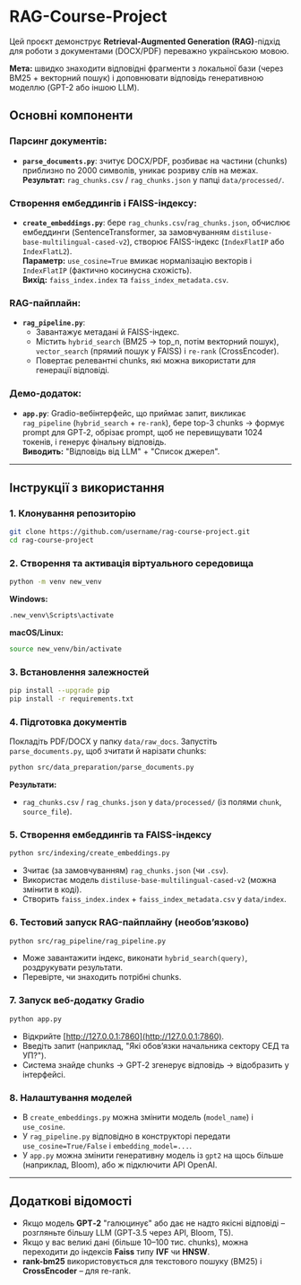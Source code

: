 # RAG-Course-Project

Цей проєкт демонструє **Retrieval-Augmented Generation (RAG)**-підхід для роботи з документами (DOCX/PDF) переважно українською мовою.

**Мета:** швидко знаходити відповідні фрагменти з локальної бази (через BM25 + векторний пошук) і доповнювати відповідь генеративною моделлю (GPT-2 або іншою LLM).

## Основні компоненти

### Парсинг документів:

- **`parse_documents.py`**: зчитує DOCX/PDF, розбиває на частини (chunks) приблизно по 2000 символів, уникає розриву слів на межах.  
  **Результат:** `rag_chunks.csv` / `rag_chunks.json` у папці `data/processed/`.

### Створення ембеддингів і FAISS-індексу:

- **`create_embeddings.py`**: бере `rag_chunks.csv`/`rag_chunks.json`, обчислює ембеддинги (SentenceTransformer, за замовчуванням `distiluse-base-multilingual-cased-v2`), створює FAISS-індекс (`IndexFlatIP` або `IndexFlatL2`).  
  **Параметр:** `use_cosine=True` вмикає нормалізацію векторів і `IndexFlatIP` (фактично косинусна схожість).  
  **Вихід:** `faiss_index.index` та `faiss_index_metadata.csv`.

### RAG-пайплайн:

- **`rag_pipeline.py`**:
  - Завантажує метадані й FAISS-індекс.
  - Містить `hybrid_search` (BM25 → top_n, потім векторний пошук), `vector_search` (прямий пошук у FAISS) і `re-rank` (CrossEncoder).
  - Повертає релевантні chunks, які можна використати для генерації відповіді.

### Демо‑додаток:

- **`app.py`**: Gradio-вебінтерфейс, що приймає запит, викликає `rag_pipeline` (`hybrid_search` + `re-rank`), бере top-3 chunks → формує prompt для GPT‑2, обрізає prompt, щоб не перевищувати 1024 токенів, і генерує фінальну відповідь.  
  **Виводить:** "Відповідь від LLM" + "Список джерел".

---

## Інструкції з використання

### 1. Клонування репозиторію

```bash
git clone https://github.com/username/rag-course-project.git
cd rag-course-project
```

### 2. Створення та активація віртуального середовища

```bash
python -m venv new_venv
```

**Windows:**
```bash
.new_venv\Scripts\activate
```

**macOS/Linux:**
```bash
source new_venv/bin/activate
```

### 3. Встановлення залежностей

```bash
pip install --upgrade pip
pip install -r requirements.txt
```

### 4. Підготовка документів

Покладіть PDF/DOCX у папку `data/raw_docs`. Запустіть `parse_documents.py`, щоб зчитати й нарізати chunks:

```bash
python src/data_preparation/parse_documents.py
```

**Результати:**
- `rag_chunks.csv` / `rag_chunks.json` у `data/processed/` (із полями `chunk`, `source_file`).

### 5. Створення ембеддингів та FAISS-індексу

```bash
python src/indexing/create_embeddings.py
```
- Зчитає (за замовчуванням) `rag_chunks.json` (чи `.csv`).
- Використає модель `distiluse-base-multilingual-cased-v2` (можна змінити в коді).
- Створить `faiss_index.index` + `faiss_index_metadata.csv` у `data/index`.

### 6. Тестовий запуск RAG-пайплайну (необов’язково)

```bash
python src/rag_pipeline/rag_pipeline.py
```
- Може завантажити індекс, виконати `hybrid_search(query)`, роздрукувати результати.
- Перевірте, чи знаходить потрібні chunks.

### 7. Запуск веб‑додатку Gradio

```bash
python app.py
```
- Відкрийте [http://127.0.0.1:7860](http://127.0.0.1:7860).
- Введіть запит (наприклад, "Які обов’язки начальника сектору СЕД та УП?").
- Система знайде chunks → GPT‑2 згенерує відповідь → відобразить у інтерфейсі.

### 8. Налаштування моделей

- В `create_embeddings.py` можна змінити модель (`model_name`) і `use_cosine`.
- У `rag_pipeline.py` відповідно в конструкторі передати `use_cosine=True/False` і `embedding_model=...`.
- У `app.py` можна змінити генеративну модель із `gpt2` на щось більше (наприклад, Bloom), або ж підключити API OpenAI.

---

## Додаткові відомості

- Якщо модель **GPT‑2** "галюцинує" або дає не надто якісні відповіді – розгляньте більшу LLM (GPT‑3.5 через API, Bloom, T5).
- Якщо у вас великі дані (більше 10–100 тис. chunks), можна переходити до індексів **Faiss** типу **IVF** чи **HNSW**.
- **rank-bm25** використовується для текстового пошуку (BM25) і **CrossEncoder** – для re-rank.

